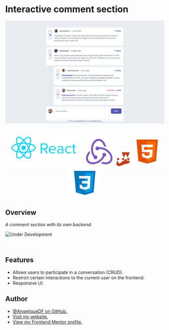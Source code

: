 # Interactive comment section

![Screenshot of the Interactive comment section](./src/images/screenshot-desktop.png)

<div align="center">
  <img src="./src/images/logo-reactjs.svg">
  <img src="./src/images/logo-redux.svg">
  <img style="width:48px; height: 48px" src="./src/images/logo-jestjs.svg">
<img src="./src/images/logo-html5.svg">
<img src="./src/images/logo-css3.svg">
</div>

## Overview

_A comment section with its own backend._

![Under Development](https://img.shields.io/badge/under-development-orange.svg)







<br />

## Features

- Allows users to participate in a conversation (CRUD).
- Restrict certain interactions to the current user on the frontend.
- Responsive UI.






## Author

- [@AngeliqueDF on GitHub.](https://github.com/AngeliqueDF)
- [Visit my website.](https://adf.dev)
- [View my Frontend Mentor profile.](https://www.frontendmentor.io/profile/AngeliqueDF)
